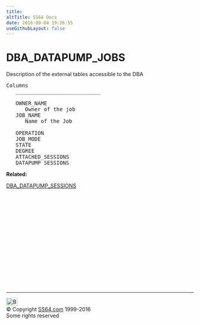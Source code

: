 ```yaml
---
title:
altTitle: SS64 Docs
date: 2016-09-04 19:26:55
useGithubLayout: false
---
```

<!-- #BeginLibraryItem "/Library/head_orad.lbi" --><!-- #EndLibraryItem --><h1>DBA_DATAPUMP_JOBS</h1>
<p> Description of the external tables accessible to the DBA </p> 
 
<pre>Columns
   ___________________________
 
   OWNER_NAME
      Owner of the job
   JOB_NAME
      Name of the Job

   OPERATION
   JOB_MODE
   STATE
   DEGREE
   ATTACHED_SESSIONS
   DATAPUMP_SESSIONS</pre>
<p><b>Related:</b></p>
<p><a href="DBA_DATAPUMP_SESSIONS.html">DBA_DATAPUMP_SESSIONS</a></p><!-- #BeginLibraryItem "/Library/foot_orad.lbi" --><p>
<!-- oracle-footer -->
<ins class="adsbygoogle" style="display:inline-block;width:300px;height:250px" data-ad-client="ca-pub-6140977852749469" data-ad-slot="4275490898"></ins>
<script>
(adsbygoogle = window.adsbygoogle || []).push({});
</script></p>
<hr>
<div id="bl" class="footer"><a href="DBA_DATAPUMP_JOBS.html#"><img src="../images/top.png" width="30" height="22" alt="Back to the Top"></a></div>
<div id="br" class="footer, tagline">© Copyright <a href="http://ss64.com/">SS64.com</a> 1999-2016<br>
Some rights reserved</div>
<!-- #EndLibraryItem -->

